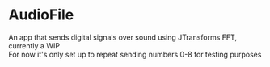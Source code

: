 # AudioFile
An app that sends digital signals over sound using JTransforms FFT, currently a WIP \
For now it's only set up to repeat sending numbers 0-8 for testing purposes
